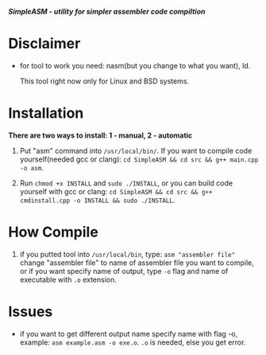 ***SimpleASM - utility for simpler assembler code compiltion***

# Disclaimer
* for tool to work you need: nasm(but you change to what you want), ld.

  This tool right now only for Linux and BSD systems.

# Installation
 **There are two ways to install: 1 - manual, 2 - automatic**

1. Put "asm" command into `/usr/local/bin/`. If you want to compile code yourself(needed gcc or clang): `cd SimpleASM && cd src && g++ main.cpp -o asm`.

2. Run `chmod +x INSTALL` and `sudo ./INSTALL`, or you can build code yourself with gcc or clang: `cd SimpleASM && cd src && g++ cmdinstall.cpp -o INSTALL && sudo ./INSTALL`.

# How Compile

1. if you putted tool into `/usr/local/bin`, type: `asm "assembler file"` change "assembler file" to name of assembler file you want to compile, or if you want specify name of output, type `-o` flag and name of executable with `.o` extension.

# Issues

* if you want to get different output name specify name with flag -o, example: `asm example.asm -o exe.o`. `.o` is needed, else you get error.
